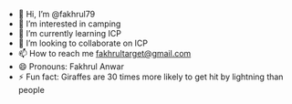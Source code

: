 - 👋 Hi, I’m @fakhrul79
- 👀 I’m interested in camping
- 🌱 I’m currently learning ICP
- 💞️ I’m looking to collaborate on ICP
- 📫 How to reach me fakhrultarget@gmail.com
- 😄 Pronouns: Fakhrul Anwar
- ⚡ Fun fact: Giraffes are 30 times more likely to get hit by lightning than people

<!---
fakhrul79/fakhrul79 is a ✨ special ✨ repository because its `README.md` (this file) appears on your GitHub profile.
You can click the Preview link to take a look at your changes.
--->
